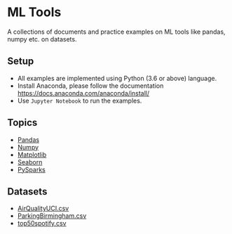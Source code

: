 # ML Tools

A collections of documents and practice examples on ML tools like pandas, numpy etc. on datasets.

## Setup

* All examples are implemented using Python (3.6 or above) language.
* Install Anaconda, please follow the documentation https://docs.anaconda.com/anaconda/install/
* Use `Jupyter Notebook` to run the examples.

## Topics

* [Pandas](https://pandas.pydata.org/)
* [Numpy](https://numpy.org/)
* [Matplotlib](https://matplotlib.org/)
* [Seaborn](https://seaborn.pydata.org/)
* [PySparks](https://spark.apache.org/docs/latest/api/python/index.html)

## Datasets

* [AirQualityUCI.csv](https://archive.ics.uci.edu/ml/datasets/Air+Quality)
* [ParkingBirmingham.csv](https://archive.ics.uci.edu/ml/datasets/Parking+Birmingham)
* [top50spotify.csv](https://www.kaggle.com/leonardopena/top50spotify2019)
